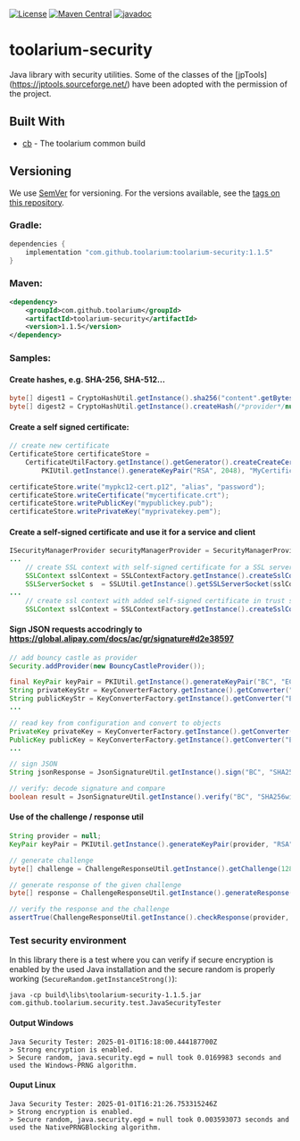[![License](https://img.shields.io/github/license/toolarium/toolarium-security)](https://github.com/toolarium/toolarium-security/blob/master/LICENSE)
[![Maven Central](https://img.shields.io/maven-central/v/com.github.toolarium/toolarium-security/1.1.5)](https://search.maven.org/artifact/com.github.toolarium/toolarium-security/1.1.5/jar)
[![javadoc](https://javadoc.io/badge2/com.github.toolarium/toolarium-security/javadoc.svg)](https://javadoc.io/doc/com.github.toolarium/toolarium-security)

# toolarium-security

Java library with security utilities.
Some of the classes of the [jpTools] (https://jptools.sourceforge.net/) have been adopted with the permission of the project.


## Built With

* [cb](https://github.com/toolarium/common-build) - The toolarium common build

## Versioning

We use [SemVer](http://semver.org/) for versioning. For the versions available, see the [tags on this repository](https://github.com/toolarium/toolarium-security/tags). 


### Gradle:

```groovy
dependencies {
    implementation "com.github.toolarium:toolarium-security:1.1.5"
}
```

### Maven:

```xml
<dependency>
    <groupId>com.github.toolarium</groupId>
    <artifactId>toolarium-security</artifactId>
    <version>1.1.5</version>
</dependency>
```

### Samples:
#### Create hashes, e.g. SHA-256, SHA-512...
```java
byte[] digest1 = CryptoHashUtil.getInstance().sha256("content".getBytes());
byte[] digest2 = CryptoHashUtil.getInstance().createHash(/*provider*/null, "SHA-256", "content")
```

#### Create a self signed certificate:
```java
// create new certificate
CertificateStore certificateStore = 
    CertificateUtilFactory.getInstance().getGenerator().createCreateCertificate(
        PKIUtil.getInstance().generateKeyPair("RSA", 2048), "MyCertificate", "localhost", new Date(), 2 * 365);  // from now until 2 years  

certificateStore.write("mypkc12-cert.p12", "alias", "password");
certificateStore.writeCertificate("mycertificate.crt");
certificateStore.writePublicKey("mypublickey.pub");
certificateStore.writePrivateKey("myprivatekey.pem");
```     

#### Create a self-signed certificate and use it for a service and client
```java
ISecurityManagerProvider securityManagerProvider = SecurityManagerProviderFactory.getInstance().getSecurityManagerProvider("toolarium", "changit");
...
    // create SSL context with self-signed certificate for a SSL server / service
    SSLContext sslContext = SSLContextFactory.getInstance().createSslContext(securityManagerProvider);
    SSLServerSocket s  = SSLUtil.getInstance().getSSLServerSocket(sslContext, port, true, LOG::debug);
...
    // create ssl context with added self-signed certificate in trust store for a SSL client
    SSLContext sslContext = SSLContextFactory.getInstance().createSslContext(securityManagerProvider);
```

#### Sign JSON requests accodringly to https://global.alipay.com/docs/ac/gr/signature#d2e38597
```java
// add bouncy castle as provider
Security.addProvider(new BouncyCastleProvider());

final KeyPair keyPair = PKIUtil.getInstance().generateKeyPair("BC", "EC", 256);
String privateKeyStr = KeyConverterFactory.getInstance().getConverter("EC").formatPrivateKey(keyPair.getPrivate());
String publicKeyStr = KeyConverterFactory.getInstance().getConverter("EC").formatPublicKey(keyPair.getPublic());
...

// read key from configuration and convert to objects
PrivateKey privateKey = KeyConverterFactory.getInstance().getConverter("EC").getPrivateKey(privateKeyStr);
PublicKey publicKey = KeyConverterFactory.getInstance().getConverter("EC").getPublicKey(publicKeyStr);
...

// sign JSON
String jsonResponse = JsonSignatureUtil.getInstance().sign("BC", "SHA256withECDSA", privateKey, content);

// verify: decode signature and compare
boolean result = JsonSignatureUtil.getInstance().verify("BC", "SHA256withECDSA", publicKey, jsonResponse);
```

#### Use of the challenge / response util
```java
String provider = null;
KeyPair keyPair = PKIUtil.getInstance().generateKeyPair(provider, "RSA", 1024);

// generate challenge
byte[] challenge = ChallengeResponseUtil.getInstance().getChallenge(128);

// generate response of the given challenge
byte[] response = ChallengeResponseUtil.getInstance().generateResponse(provider, "RSA", keyPair.getPrivate(), challenge);

// verify the response and the challenge
assertTrue(ChallengeResponseUtil.getInstance().checkResponse(provider, "RSA", keyPair.getPublic(), challenge, response));
```

### Test security environment

In this library there is a test where you can verify if secure encryption is enabled by the used Java installation and the secure random 
is properly working (```SecureRandom.getInstanceStrong()```):
```
java -cp build\libs\toolarium-security-1.1.5.jar com.github.toolarium.security.test.JavaSecurityTester
```

#### Output Windows
```
Java Security Tester: 2025-01-01T16:18:00.444187700Z
> Strong encryption is enabled.
> Secure random, java.security.egd = null took 0.0169983 seconds and used the Windows-PRNG algorithm.
```

#### Ouput Linux
```
Java Security Tester: 2025-01-01T16:21:26.753315246Z
> Strong encryption is enabled.
> Secure random, java.security.egd = null took 0.003593073 seconds and used the NativePRNGBlocking algorithm.
```

